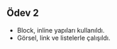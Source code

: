 <h2> Ödev 2 </h2>

<ul>
  <li>Block, inline yapıları kullanıldı.</li>
  <li>Görsel, link ve listelerle çalışıldı.</li>
</ul>

